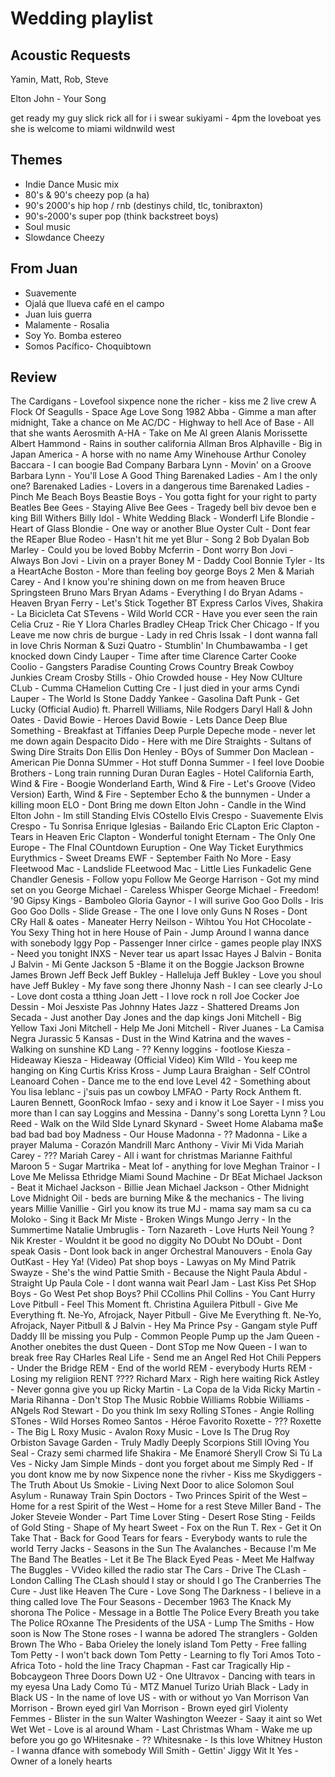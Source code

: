# Wedding playlist

## Acoustic Requests

Yamin, Matt, Rob, Steve

Elton John - Your Song

get ready
my guy
slick rick
all for i i swear
sukiyami - 4pm
the loveboat
yes she is
welcome to miami
wildnwild west

## Themes

- Indie Dance Music mix
- 80's & 90's cheezy pop (a ha)
- 90's 2000's hip hop / rnb (destinys child, tlc, tonibraxton)
- 90's-2000's super pop (think backstreet boys)
- Soul music
- Slowdance Cheezy

## From Juan

- Suavemente
- Ojalá que llueva café en el campo
- Juan luis guerra
- Malamente - Rosalia
- Soy Yo. Bomba estereo
- Somos Pacífico- Choquibtown

## Review

The Cardigans - Lovefool
sixpence none the richer - kiss me
2 live crew
A Flock Of Seagulls - Space Age Love Song 1982
Abba - Gimme a man after midnight, Take a chance on Me
AC/DC - Highway to hell
Ace of Base - All that she wants
Aerosmith
A-HA - Take on Me
Al green
Alanis Morissette
Albert Hammond - Rains in souther california
Allman Bros
Alphaville - Big in Japan
America - A horse with no name
Amy Winehouse
Arthur Conoley
Baccara - I can boogie
Bad Company
Barbara Lynn - Movin' on a Groove
Barbara Lynn - You'll Lose A Good Thing
Barenaked Ladies - Am I the only one?
Barenaked Ladies - Lovers in a dangerous time
Barenaked Ladies - Pinch Me
Beach Boys
Beastie Boys - You gotta fight for your right to party
Beatles
Bee Gees - Staying Alive
Bee Gees - Tragedy
bell biv devoe
ben e king
Bill Withers
Billy Idol - White Wedding
Black - Wonderfl Life
Blondie - Heart of Glass
Blondie - One way or another
Blue Oyster Cult - Dont fear the REaper
Blue Rodeo - Hasn't hit me yet
Blur - Song 2
Bob Dyalan
Bob Marley - Could you be loved
Bobby Mcferrin - Dont worry
Bon Jovi - Always
Bon Jovi - Livin on a prayer
Boney M - Daddy Cool
Bonnie Tyler - Its a HeartAche
Boston - More than feeling
boy george
Boys 2 Men & Mariah Carey - And I know you're shining down on me from heaven
Bruce Springsteen
Bruno Mars
Bryan Adams - Everything I do
Bryan Adams - Heaven
Bryan Ferry - Let's Stick Together
BT Express
Carlos Vives, Shakira - La Bicicleta
Cat STevens - Wild World
CCR - Have you ever seen the rain
Celia Cruz - Rie Y Llora
Charles Bradley
CHeap Trick
Cher
Chicago - If you Leave me now
chris de burgue - Lady in red
Chris Issak - I dont wanna fall in love
Chris Norman & Suzi Quatro - Stumblin' In
Chumbawamba - I get knocked down
Cindy Lauper - Time after time
Clarence Carter
Cooke
Coolio - Gangsters Paradise
Counting Crows
Country Break
Cowboy Junkies
Cream
Crosby Stills - Ohio
Crowded house - Hey Now
CUlture CLub - Cumma CHamelion
Cutting Cre - I just died in your arms
Cyndi Lauper - The World Is Stone
Daddy Yankee - Gasolina
Daft Punk - Get Lucky (Official Audio) ft. Pharrell Williams, Nile Rodgers
Daryl Hall & John Oates - 
David Bowie - Heroes
David Bowie - Lets Dance
Deep Blue Something - Breakfast at Tiffanies
Deep Purple
Depeche mode - never let me down again
Despacito
Dido - Here with me
Dire Straights - Sultans of Swing
Dire Straits
Don Ellis
Don Henley - BOys of Summer
Don Maclean - American Pie
Donna SUmmer - Hot stuff
Donna Summer - I feel love
Doobie Brothers - Long train running
Duran Duran
Eagles - Hotel California
Earth, Wind & Fire - Boogie Wonderland
Earth, Wind & Fire - Let's Groove (Video Version)
Earth, Wind & Fire - September
Echo & the bunnymen - Under a killing moon
ELO - Dont Bring me down
Elton John - Candle in the Wind
Elton John - Im still Standing
Elvis COstello
Elvis Crespo - Suavemente
Elvis Crespo - Tu Sonrisa
Enrique Iglesias - Bailando
Eric CLapton
Eric Clapton - Tears in Heaven
Eric Clapton - Wonderful tonight
Eternam - The Only One
Europe - The FInal COuntdown
Euruption - One Way Ticket
Eurythmics
Eurythmics - Sweet Dreams
EWF - September
Faith No More - Easy
Fleetwood Mac - Landslide
FLeetwood Mac - Little Lies
Funkadelic
Gene Chandler
Genesis - Follow yopu Follow Me
George Harrison - Got my mind set on you
George Michael - Careless Whisper
George Michael - Freedom! '90
Gipsy Kings - Bamboleo
Gloria Gaynor - I will surive
Goo Goo Dolls - Iris
Goo Goo Dolls - Slide
Grease - The one I love only
Guns N Roses - Dont CRy
Hall & oates - Maneater
Herry Neilson - Wihtou You
Hot CHocolate - You Sexy Thing
hot in here
House of Pain - Jump Around
I wanna dance with sonebody
Iggy Pop - Passenger
Inner cirlce - games people play
INXS - Need you tonight
INXS - Never tear us apart
Issac Hayes
J Balvin - Bonita
J Balvin - Mi Gente
Jackson 5 -Blame it on the Boggie
Jackson Browne
James Brown
Jeff Beck
Jeff Bukley - Halleluja
Jeff Bukley - Love you shoul have
Jeff Bukley - My fave song there
Jhonny Nash - I can see clearly
J-Lo - Love dont costa a tthing
Joan Jett - I love rock n roll
Joe Cocker
Joe Dessin - Moi Jesxiste Pas
Johnny Hates Jazz - Shattered Dreams
Jon Secada - Just another Day
Jones and the dap kings
Joni Mitchell - Big Yellow Taxi
Joni Mitchell - Help Me
Joni Mitchell - River
Juanes - La Camisa Negra
Jurassic 5
Kansas - Dust in the Wind
Katrina and the waves - Walking on sunshine
KD Lang - ??
Kenny loggins - footlose
Kiesza - Hideaway
Kiesza - Hideaway (Official Video)
Kim WIld - You keep me hanging on
King Curtis
Kriss Kross - Jump
Laura Braighan - Self COntrol
Leanoard Cohen - Dance me to the end love
Level 42 - Something about You
lisa leblanc - j'suis pas un cowboy
LMFAO - Party Rock Anthem ft. Lauren Bennett, GoonRock
lmfao - sexy and i know it
Loe Sayer - I miss you more than I can say
Loggins and Messina - Danny's song
Loretta Lynn ?
Lou Reed - Walk on the Wild SIde
Lynard Skynard - Sweet Home Alabama
ma$e bad bad bad boy
Madness - Our House
Madonna - ??
Madonna - Like a prayer
Maluma - Corazón
Mandrill
Marc Anthony - Vivir Mi Vida
Mariah Carey - ???
Mariah Carey - All i want for christmas
Marianne Faithful
Maroon 5 - Sugar
Martrika - 
Meat lof - anything for love
Meghan Trainor - I Love Me
Melissa Ethridge
Miami Sound Machine - Dr BEat
Michael Jackson - Beat it
Michael Jackson - Billie Jean
Michael Jackson - Other
Midnight Love
Midnight Oil - beds are burning
Mike & the mechanics - The living years
Millie Vanillie - Girl you know its true
MJ - mama say mam sa cu ca
Moloko - Sing it Back
Mr Miste - Broken Wings
Mungo Jerry - In the Summertime
Natalie Umbruglis - Torn
Nazareth - Love Hurts
Neil Young ?
Nik Krester - Wouldnt it be good
no diggity
No DOubt
No DOubt - Dont speak
Oasis - Dont look back in anger
Orchestral Manouvers - Enola Gay
OutKast - Hey Ya! (Video)
Pat shop boys - Lawyas on My Mind
Patrik Swayze - She's the wind
Pattie Smith - Because the Night
Paula Abdul - Straight Up
Paula Cole - I dont wanna wait
Pearl Jam - Last Kiss
Pet SHop Boys - Go West
Pet shop Boys?
Phil CCollins
Phil Collins - You Cant Hurry Love
Pitbull - Feel This Moment ft. Christina Aguilera
Pitbull - Give Me Everything ft. Ne-Yo, Afrojack, Nayer
Pitbull - Give Me Everything ft. Ne-Yo, Afrojack, Nayer
Pitbull & J Balvin - Hey Ma
Prince
Psy - Gangam style
Puff Daddy Ill be missing you
Pulp - Common People
Pump up the Jam
Queen - Another onebites the dust
Queen - Dont STop me Now
Queen - I wan to break free
Ray CHarles
Real Life - Send me an Angel
Red Hot Chili Peppers - Under the Bridge
REM - End of the world
REM - everybody Hurts
REM - Losing my religiion
RENT ????
Richard Marx - Righ here waiting
Rick Astley - Never gonna give you up
Ricky Martin - La Copa de la Vida
Ricky Martin - Maria
Rihanna - Don't Stop The Music
Robbie Williams
Robbie Williams - ANgels
Rod Stewart - Do you think Im sexy
Rolling STones - Angie
Rolling STones - Wild Horses
Romeo Santos - Héroe Favorito
Roxette - ???
Roxette - The Big L
Roxy Music - Avalon
Roxy Music - Love Is The Drug
Roy Orbiston
Savage Garden - Truly Madly Deeply
Scorpions Still lOving You
Seal - Crazy
semi charmed life
Shakira - Me Enamoré
Sheryll Crow
Si Tú La Ves - Nicky Jam
Simple Minds - dont you forget about me
Simply Red - If you dont know me by now
Sixpence none the rivher - Kiss me
Skydiggers - The Truth About Us
Smokie - Living Next Door to alice
Solomon
Soul Asylum - Runaway Train
Spin Doctors - Two Princes
Spirit of the West – Home for a rest
Spirit of the West – Home for a rest
Steve Miller Band - The Joker
Steveie Wonder - Part Time Lover
Sting - Desert Rose
Sting - Feilds of Gold
Sting - Shape of My heart
Sweet - Fox on the Run
T. Rex - Get it On
Take That - Back for Good
Tears for fears - Everybody wants to rule the world
Terry Jacks - Seasons in the Sun
The Avalanches - Because I'm Me
The Band
The Beatles - Let it Be
The Black Eyed Peas - Meet Me Halfway
The Buggles - VVideo killed the radio star
The Cars - Drive
The CLash - London Calling
The CLash should I stay or should I go
The Cranberries
The Cure - Just like Heaven
The Cure - Love Song
The Darkness - I believe in a thing called love
The Four Seasons - December 1963
The Knack My shorona
The Police - Message in a Bottle
The Police Every Breath you take
The Police ROxanne
The Presidents of the USA - Lump
The Smiths - How soon is Now
The Stone roses - I wanna be adored
The stranglers - Golden Brown
The Who - Baba Orieley
the lonely island
Tom Petty - Free falling
Tom Petty - I won't back down
Tom Petty - Learning to fly
Tori Amos
Toto - Africa
Toto - hold the line
Tracy Chapman - Fast car
Tragically Hip - Bobcaygeon
Three Doors Down
U2 - One
Ultravox - Dancing with tears in my eyesa
Una Lady Como Tú - MTZ Manuel Turizo
Uriah Black - Lady in Black
US - In the name of love
US - with or without yo
Van Morrison
Van Morrison - Brown eyed girl
Van Morrison - Brown eyed girl
Violenty Femmes - Blister in the sun
Walter Washington
Weezer - Saay it aint so
Wet Wet Wet - Love is al around
Wham - Last Christmas
Wham - Wake me up before you go go
WHitesnake - ??
Whitesnake - Is this love
Whitney Huston - I wanna dfance with somebody
Will Smith - Gettin' Jiggy Wit It
Yes - Owner of a lonely hearts
